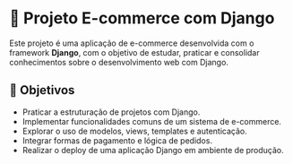 # 🛒 Projeto E-commerce com Django

Este projeto é uma aplicação de e-commerce desenvolvida com o framework **Django**, com o objetivo de estudar, praticar e consolidar conhecimentos sobre o desenvolvimento web com Django.

## 🚀 Objetivos

- Praticar a estruturação de projetos com Django.
- Implementar funcionalidades comuns de um sistema de e-commerce.
- Explorar o uso de modelos, views, templates e autenticação.
- Integrar formas de pagamento e lógica de pedidos.
- Realizar o deploy de uma aplicação Django em ambiente de produção.
